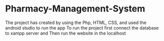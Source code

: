 # Pharmacy-Management-System
The project has created by using the Php, HTML, CSS, and used the android studio to run the app 
To run the project first connect the database to xampp server and
Then run the website in the localhost 
